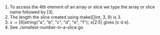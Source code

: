 1. To access the 4th element of an array or slice we type the array or slice name followed by [3].
2. The length the slice created using make([]int, 3, 9) is 3.
3. x := [6]string{"a", "b", "c", "d", "e", "f"}; x[2:5] gives [c d e].
4. See ./smallest-number-in-a-slice.go
